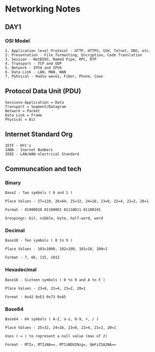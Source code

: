 # Networking Notes


## DAY1 
### OSI Model
```
1. Application level Protocol - HTTP, HTTPS, SSH, Telnet, DNS, etc.
2. Presentation - File formatting, Encryption, Code Translation
3. Session - NetBIOS, Named Pipe, RPC, RTP
4. Transport - TCP and UDP
5. Network - IPV4 and IPV6
6. Data Link - LAN, MAN, WAN
7, Pyhsical - Radio waves, Fiber, Phone, Coax
```

## Protocol Data Unit (PDU)
```
Sessions-Application = Data
Transport = Segment/Datagram
Network = Packet
Data Link = Frame
Physical = Bit
```

## Internet Standard Org
```
IETF - RFC's
IANA - Inernet Numbers
IEEE - LAN/WAN electrical Standard
```

## Communcation and tech
### Binary
```
Base2 - Two symbols ( 0 and 1 )

Place Values - 27=128, 26=64, 25=32, 24=16, 23=8, 22=4, 21=2, 20=1

Format - 01000010 01100001 01110011 01100101

Groupings: bit, nibble, byte, half-word, word
```
### Decimal 
```
Base10 - Ten symbols ( 0 to 9 )

Place Values - 103=1000, 102=100, 101=10, 100=1

Format - 7, 66, 115, 1012
```
### Hexadecimal 
```
Base16 - Sixteen symbols ( 0 to 9 and A to F )

Place Values - 23=8, 22=4, 21=2, 20=1

Format - 0x42 0xE3 0x73 0xA5
```
### Base64
```
Base64 - 64 symbols ( A-Z, a-z, 0-9, +, / )

Place Values - 25=32, 24=16, 23=8, 22=4, 21=2, 20=1

Uses ( = ) to represent a null value (max of 2)

Format - MTI=, MTIzNA==, MTIzNDU2Nzg=, QmFzZSA2NA==
```
